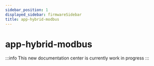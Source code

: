 ```yaml
---
sidebar_position: 1
displayed_sidebar: firmwareSidebar
title: app-hybrid-modbus
---
```

# app-hybrid-modbus

:::info
This new documentation center is currently work in progress
:::
